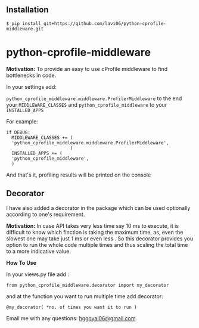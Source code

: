 
## Installation

```
$ pip install git+https://github.com/lavi06/python-cprofile-middleware.git
```

python-cprofile-middleware
==========================

 **Motivation:** To provide an easy to use cProfile middleware to find bottlenecks in code.            

In your settings add:

```python_cprofile_middleware.middleware.ProfilerMiddleware``` to the end your ```MIDDLEWARE_CLASSES``` and 
```python_cprofile_middleware``` to your ```INSTALLED_APPS```
 

For example:

```
if DEBUG:
  MIDDLEWARE_CLASSES += ( 
  'python_cprofile_middleware.middleware.ProfilerMiddleware',
  						)
  INSTALLED_APPS += (
  'python_cprofile_middleware',
  )
```

And that's it, profiling results will be printed on the console

## Decorator

I have also added a decorator in the package which can be used optionally according to one's requirement.

**Motivation:** In case API takes very less time say 10 ms to execute, it is difficult to know which finction is taking the maximum time, as, even the slowest one may take just 1 ms or even less . 
So this decorator provides you option to run the whole code multiple times and thus scaling the total time to a more indicative value.

**How To Use**

In your views.py file add :

```
from python_cprofile_middleware.decorator import my_decorator
```

and at the function you want to run multiple time add decorator:
```
@my_decorator( *no. of times you want it to run )
```


Email me with any questions: [hggoyal06@gmail.com](hggoyal06@gmail.com).

